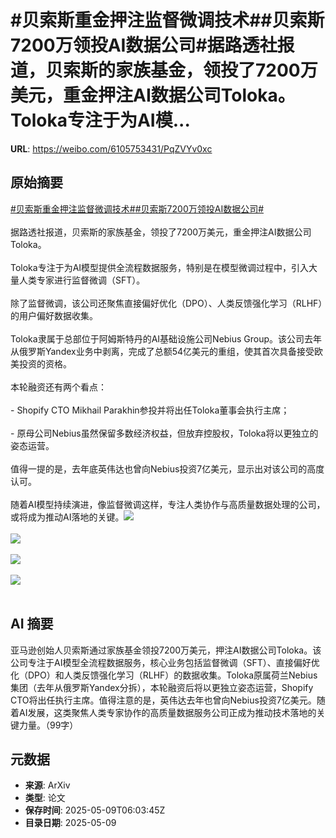 # #贝索斯重金押注监督微调技术##贝索斯7200万领投AI数据公司#据路透社报道，贝索斯的家族基金，领投了7200万美元，重金押注AI数据公司Toloka。Toloka专注于为AI模...

**URL**: https://weibo.com/6105753431/PqZVYv0xc

## 原始摘要

<a href="https://m.weibo.cn/search?containerid=231522type%3D1%26t%3D10%26q%3D%23%E8%B4%9D%E7%B4%A2%E6%96%AF%E9%87%8D%E9%87%91%E6%8A%BC%E6%B3%A8%E7%9B%91%E7%9D%A3%E5%BE%AE%E8%B0%83%E6%8A%80%E6%9C%AF%23&amp;extparam=%23%E8%B4%9D%E7%B4%A2%E6%96%AF%E9%87%8D%E9%87%91%E6%8A%BC%E6%B3%A8%E7%9B%91%E7%9D%A3%E5%BE%AE%E8%B0%83%E6%8A%80%E6%9C%AF%23" data-hide=""><span class="surl-text">#贝索斯重金押注监督微调技术#</span></a><a href="https://m.weibo.cn/search?containerid=231522type%3D1%26t%3D10%26q%3D%23%E8%B4%9D%E7%B4%A2%E6%96%AF7200%E4%B8%87%E9%A2%86%E6%8A%95AI%E6%95%B0%E6%8D%AE%E5%85%AC%E5%8F%B8%23&amp;extparam=%23%E8%B4%9D%E7%B4%A2%E6%96%AF7200%E4%B8%87%E9%A2%86%E6%8A%95AI%E6%95%B0%E6%8D%AE%E5%85%AC%E5%8F%B8%23" data-hide=""><span class="surl-text">#贝索斯7200万领投AI数据公司#</span></a><br><br>据路透社报道，贝索斯的家族基金，领投了7200万美元，重金押注AI数据公司Toloka。<br><br>Toloka专注于为AI模型提供全流程数据服务，特别是在模型微调过程中，引入大量人类专家进行监督微调（SFT）。<br><br>除了监督微调，该公司还聚焦直接偏好优化（DPO）、人类反馈强化学习（RLHF）的用户偏好数据收集。<br><br>Toloka隶属于总部位于阿姆斯特丹的AI基础设施公司Nebius Group。该公司去年从俄罗斯Yandex业务中剥离，完成了总额54亿美元的重组，使其首次具备接受欧美投资的资格。<br><br>本轮融资还有两个看点：<br><br>- Shopify CTO Mikhail Parakhin参投并将出任Toloka董事会执行主席；<br><br>- 原母公司Nebius虽然保留多数经济权益，但放弃控股权，Toloka将以更独立的姿态运营。<br><br>值得一提的是，去年底英伟达也曾向Nebius投资7亿美元，显示出对该公司的高度认可。<br><br>随着AI模型持续演进，像监督微调这样，专注人类协作与高质量数据处理的公司，或将成为推动AI落地的关键。<img style="" src="https://tvax3.sinaimg.cn/large/006Fd7o3gy1i1922369sdj30xc0mpn72.jpg" referrerpolicy="no-referrer"><br><br><img style="" src="https://tvax2.sinaimg.cn/large/006Fd7o3gy1i192248aryj30zk0mvb29.jpg" referrerpolicy="no-referrer"><br><br><img style="" src="https://tvax2.sinaimg.cn/large/006Fd7o3gy1i19225gyd9j31xa0zuh1c.jpg" referrerpolicy="no-referrer"><br><br><img style="" src="https://tvax3.sinaimg.cn/large/006Fd7o3gy1i19226vbbsj31vc1281kx.jpg" referrerpolicy="no-referrer"><br><br>

## AI 摘要

亚马逊创始人贝索斯通过家族基金领投7200万美元，押注AI数据公司Toloka。该公司专注于AI模型全流程数据服务，核心业务包括监督微调（SFT）、直接偏好优化（DPO）和人类反馈强化学习（RLHF）的数据收集。Toloka原属荷兰Nebius集团（去年从俄罗斯Yandex分拆），本轮融资后将以更独立姿态运营，Shopify CTO将出任执行主席。值得注意的是，英伟达去年也曾向Nebius投资7亿美元。随着AI发展，这类聚焦人类专家协作的高质量数据服务公司正成为推动技术落地的关键力量。（99字）

## 元数据

- **来源**: ArXiv
- **类型**: 论文
- **保存时间**: 2025-05-09T06:03:45Z
- **目录日期**: 2025-05-09
